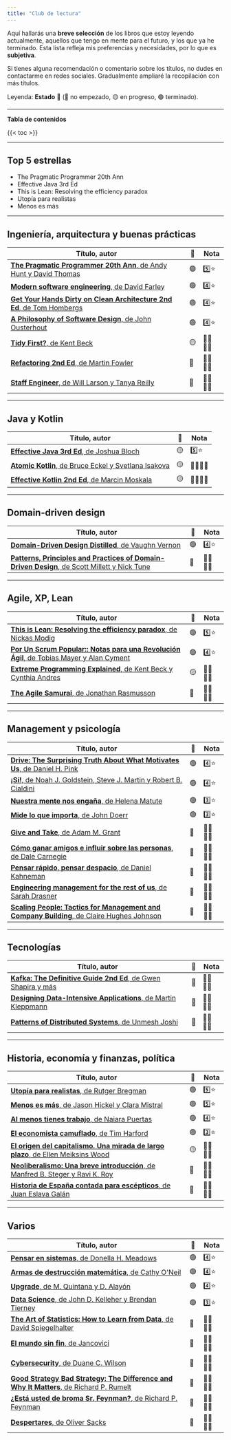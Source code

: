 ```yaml
---
title: "Club de lectura"
---
```


Aquí hallarás una **breve selección** de los libros que estoy leyendo actualmente, aquellos que tengo en mente para el futuro, y los que ya he terminado. Esta lista refleja mis preferencias y necesidades, por lo que es **subjetiva**.

Si tienes alguna recomendación o comentario sobre los títulos, no dudes en contactarme en redes sociales. Gradualmente ampliaré la recopilación con más títulos.

Leyenda: **Estado** 🚦 (🔴 no empezado, 🟡 en progreso, 🟢 terminado).

---

**Tabla de contenidos**

{{< toc >}}

---

## Top 5 estrellas

* The Pragmatic Programmer 20th Ann
* Effective Java 3rd Ed
* This is Lean: Resolving the efficiency paradox
* Utopía para realistas
* Menos es más

---

## Ingeniería, arquitectura y buenas prácticas

| Título, autor | 🚦 | Nota |
|---------------|----|------|
|[**The Pragmatic Programmer 20th Ann**, de Andy Hunt y David Thomas](https://www.goodreads.com/book/show/60633459-the-pragmatic-programmer-20th-anniversary-edition-your-journey-to-maste)|🟢|5️⃣⭐|
|[**Modern software engineering**, de David Farley](https://www.goodreads.com/book/show/57345270-modern-software-engineering)|🟢|4️⃣⭐|
|[**Get Your Hands Dirty on Clean Architecture 2nd Ed**, de Tom Hombergs](https://leanpub.com/get-your-hands-dirty-on-clean-architecture/)|🟢|4️⃣⭐|
|[**A Philosophy of Software Design**, de John Ousterhout](https://www.goodreads.com/book/show/39996759-a-philosophy-of-software-design)|🟢|4️⃣⭐|
|[**Tidy First?**, de Kent Beck](https://www.goodreads.com/book/show/171691901-tidy-first)|🟡|🤷‍♀️🤷‍♀️|
|[**Refactoring 2nd Ed**, de Martin Fowler](https://www.refactoring.com/)|🔴|🤷‍♀️🤷‍♀️|
|[**Staff Engineer**, de Will Larson y Tanya Reilly](https://www.goodreads.com/book/show/56481725-staff-engineer)|🔴|🤷‍♀️🤷‍♀️|

---

## Java y Kotlin

| Título, autor | 🚦 | Nota |
|---------------|----|------|
|[**Effective Java 3rd Ed**, de Joshua Bloch](https://www.goodreads.com/book/show/105099.Effective_Java_)|🟡|5️⃣⭐|
|[**Atomic Kotlin**, de Bruce Eckel y Svetlana Isakova](https://leanpub.com/AtomicKotlin)|🟡|🤷‍♀️🤷‍♀️|
|[**Effective Kotlin 2nd Ed**, de Marcin Moskala](https://leanpub.com/effectivekotlin)|🟡|🤷‍♀️🤷‍♀️|

---

## Domain-driven design

| Título, autor | 🚦 | Nota |
|---------------|----|------|
|[**Domain-Driven Design Distilled**, de Vaughn Vernon](https://www.goodreads.com/book/show/28602719-domain-driven-design-distilled)|🟢|4️⃣⭐|
|[**Patterns, Principles and Practices of Domain-Driven Design**, de Scott Millett y Nick Tune](https://www.goodreads.com/book/show/25531393-patterns-principles-and-practices-of-domain-driven-design)|🔴|🤷‍♀️🤷‍♀️|

---

## Agile, XP, Lean

| Título, autor | 🚦 | Nota |
|---------------|----|------|
|[**This is Lean: Resolving the efficiency paradox**, de Nickas Modig](https://www.goodreads.com/book/show/17060202-this-is-lean)|🟢|5️⃣⭐|
|[**Por Un Scrum Popular:: Notas para una Revolución Ágil**, de Tobias Mayer y Alan Cyment](https://www.goodreads.com/book/show/24606269-por-un-scrum-popular)|🟢|4️⃣⭐|
|[**Extreme Programming Explained**, de Kent Beck y Cynthia Andres](https://www.goodreads.com/book/show/67833.Extreme_Programming_Explained)|🟡|🤷‍♀️🤷‍♀️|
|[**The Agile Samurai**, de Jonathan Rasmusson](https://www.goodreads.com/book/show/8248700-the-agile-samurai)|🔴|🤷‍♀️🤷‍♀️|

---

## Management y psicología

| Título, autor | 🚦 | Nota |
|---------------|----|------|
|[**Drive: The Surprising Truth About What Motivates Us**, de Daniel H. Pink](https://www.goodreads.com/book/show/6452796-drive)|🟢|4️⃣⭐|
|[**¡Sí!**, de Noah J. Goldstein, Steve J. Martin y Robert B. Cialdini](https://www.goodreads.com/book/show/13226702-s)|🟢|4️⃣⭐|
|[**Nuestra mente nos engaña**, de Helena Matute](https://www.goodreads.com/book/show/51107412-nuestra-mente-nos-enga-a)|🟢|3️⃣⭐|
|[**Mide lo que importa**, de John Doerr](https://www.goodreads.com/book/show/42419870-mide-lo-que-importa)|🟢|3️⃣⭐|
|[**Give and Take**, de Adam M. Grant](https://www.goodreads.com/book/show/16158498-give-and-take)|🔴|🤷‍♀️🤷‍♀️|
|[**Cómo ganar amigos e influir sobre las personas**, de Dale Carnegie](https://www.goodreads.com/book/show/730797.C_mo_ganar_amigos_y_influir_sobre_las_personas)|🔴|🤷‍♀️🤷‍♀️|
|[**Pensar rápido, pensar despacio**, de Daniel Kahneman](https://www.goodreads.com/book/show/38228086-pensar-r-pido-pensar-despacio)|🔴|🤷‍♀️🤷‍♀️|
|[**Engineering management for the rest of us**, de Sarah Drasner](https://www.goodreads.com/book/show/58502800-engineering-management-for-the-rest-of-us)|🔴|🤷‍♀️🤷‍♀️|
|[**Scaling People: Tactics for Management and Company Building**, de Claire Hughes Johnson](https://www.goodreads.com/book/show/63063173-scaling-people)|🔴|🤷‍♀️🤷‍♀️|

---

## Tecnologías

| Título, autor | 🚦 | Nota |
|---------------|----|------|
|[**Kafka: The Definitive Guide 2nd Ed**, de Gwen Shapira y más](https://www.goodreads.com/book/show/61215962-kafka)|🔴|🤷‍♀️🤷‍♀️|
|[**Designing Data-Intensive Applications**, de Martin Kleppmann](https://www.goodreads.com/book/show/23463279-designing-data-intensive-applications)|🔴|🤷‍♀️🤷‍♀️|
|[**Patterns of Distributed Systems**, de Unmesh Joshi](https://www.goodreads.com/book/show/123018982-patterns-of-distributed-systems-addison-wesley-signature-series)|🔴|🤷‍♀️🤷‍♀️|

---

## Historia, economía y finanzas, política

| Título, autor | 🚦 | Nota |
|---------------|----|------|
|[**Utopía para realistas**, de Rutger Bregman](https://www.goodreads.com/book/show/34651610-utop-a-para-realistas)|🟢|5️⃣⭐|
|[**Menos es más**, de Jason Hickel y Clara Mistral](https://www.goodreads.com/book/show/144573181-menos-es-m-s)|🟢|5️⃣⭐|
|[**Al menos tienes trabajo**, de Naiara Puertas](https://www.goodreads.com/book/show/49656893-al-menos-tienes-trabajo)|🟢|4️⃣⭐|
|[**El economista camuflado**, de Tim Harford](https://www.goodreads.com/book/show/42102458-el-economista-camuflado-la-economia-de-las-peque-as-cosas)|🟢|3️⃣⭐|
|[**El origen del capitalismo. Una mirada de largo plazo**, de Ellen Meiksins Wood](https://www.goodreads.com/book/show/57667005-el-origen-del-capitalismo-una-mirada-de-largo-plazo)|🟡|🤷‍♀️🤷‍♀️|
|[**Neoliberalismo: Una breve introducción**, de Manfred B. Steger y Ravi K. Roy](https://www.goodreads.com/book/show/60041272-neoliberalismo)|🔴|🤷‍♀️🤷‍♀️|
|[**Historia de España contada para escépticos**, de Juan Eslava Galán](https://www.goodreads.com/book/show/6922282-historia-de-espa-a-contada-para-esc-pticos)|🔴|🤷‍♀️🤷‍♀️|

---

## Varios

| Título, autor | 🚦 | Nota |
|---------------|----|------|
|[**Pensar en sistemas**, de Donella H. Meadows](https://www.goodreads.com/book/show/60861368-pensar-en-sistemas-un-manual-de-iniciaci-n)|🟢|4️⃣⭐|
|[**Armas de destrucción matemática**, de Cathy O'Neil](https://www.goodreads.com/book/show/38338491-armas-de-destrucci-n-matem-tica)|🟢|4️⃣⭐|
|[**Upgrade**, de M. Quintana y D. Alayón](https://www.goodreads.com/book/show/61211996)|🟢|4️⃣⭐|
|[**Data Science**, de John D. Kelleher y Brendan Tierney](https://www.goodreads.com/book/show/36722689-data-science)|🟢|3️⃣⭐|
|[**The Art of Statistics: How to Learn from Data**, de David Spiegelhalter](https://www.goodreads.com/book/show/43722897-the-art-of-statistics)|🔴|🤷‍♀️🤷‍♀️|
|[**El mundo sin fin**, de Jancovici](https://www.goodreads.com/book/show/63882950-el-mundo-sin-fin)|🔴|🤷‍♀️🤷‍♀️|
|[**Cybersecurity**, de Duane C. Wilson](https://www.goodreads.com/book/show/59706156-cybersecurity)|🔴|🤷‍♀️🤷‍♀️|
|[**Good Strategy Bad Strategy: The Difference and Why It Matters**, de Richard P. Rumelt](https://www.goodreads.com/book/show/11721966-good-strategy-bad-strategy)|🔴|🤷‍♀️🤷‍♀️|
|[**¿Está usted de broma Sr. Feynman?**, de Richard P. Feynman](https://www.goodreads.com/book/show/17697251-est-usted-de-broma-sr-feynman)|🔴|🤷‍♀️🤷‍♀️|
|[**Despertares**, de Oliver Sacks](https://www.goodreads.com/book/show/80051.Despertares)|🔴|🤷‍♀️🤷‍♀️|
